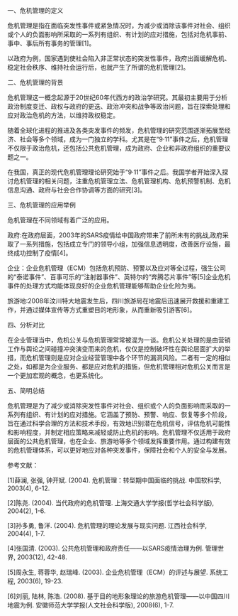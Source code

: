 一、危机管理的定义

危机管理是指在面临突发性事件或紧急情况时，为减少或消除该事件对社会、组织或个人的负面影响所采取的一系列有组织、有计划的应对措施，包括对危机事前、事中、事后所有事务的管理[1]。
    
以政府为例，国家遇到使社会陷入非正常状态的突发性事件，政府出面缓解危机、稳定社会秩序、维持社会运行后，也就产生了所谓的危机管理[2]。

二、危机管理的背景

危机管理这一概念起源于20世纪60年代西方的政治学研究。其最初主要用于分析政治制度变迁、政权与政府的更迭、政治冲突和战争等政治问题，旨在探索处理和应对政治危机的方法，以维持政权稳定。
    
随着全球化进程的推进及各类突发事件的频发，危机管理的研究范围逐渐拓展至经济、社会等多个领域，成为一门独立的学科。尤其是在“9·11”事件之后，危机管理不仅限于政治危机，还包括公共危机管理，成为政府、企业和非政府组织的重要议题之一。

在我国，真正的现代危机管理理论研究始于“9·11”事件之后。我国学者开始深入探讨危机管理的相关问题，注重危机管理立法、危机管理机构、危机预警机制、危机信息沟通、政府与社会合作协调等方面的研究[3]。

三、危机管理的应用举例

危机管理在不同领域有着广泛的应用。
    
政府:在政府层面，2003年的SARS疫情给中国政府带来了前所未有的挑战,政府采取了一系列措施，包括成立专门的领导小组，加强信息透明度，改善医疗设施，最终成功控制了疫情[4]。

企业：企业危机管理（ECM）包括危机预防、预警以及应对等全过程，强生公司的“泰诺事件”、百事可乐的“注射器事件”、英特尔的“奔腾芯片事件”等[5]企业危机事件的处理方式均能体现良好的企业危机管理能够帮助企业化险为夷。

旅游地:2008年汶川特大地震发生后，四川旅游局在地震后迅速展开救援和重建工作，并通过媒体宣传等方式重塑目的地形象，从而重新吸引游客[6]。

四、分析对比

在企业管理当中，危机公关与危机管理常常被混为一谈。危机公关处理的是由营销工作与舆论之间碰撞冲突演变而来的危机，仅仅是控制破坏性在舆论层面扩大的举措，而危机管理则是应对企业经营管理中各个环节的漏洞风险。二者有一定的相似之处，如都是为企业服务、都是应对危机的措施，但危机管理相对危机公关而言是一个更加宏观的概念，也更系统化。

五、简明总结

危机管理是为了减少或消除突发性事件对社会、组织或个人的负面影响而采取的一系列有组织、有计划的应对措施。它涵盖了预防、预警、响应、恢复等多个阶段，旨在通过科学合理的方法和技术手段，有效地识别潜在危机信号，评估危机可能性和影响程度，并制定相应策略来减轻或防止危机的影响。危机管理不仅适用于政府层面的公共危机管理，也在企业、旅游地等多个领域发挥重要作用。通过构建有效的危机管理体系，可以更好地应对各种突发事件，保障社会和个人的安全与发展。

参考文献：

[1]薛澜, 张强, 钟开斌. (2004). 危机管理：转型期中国面临的挑战. 中国软科学, 2003(4), 6-12.

[2]陈尧. (2004). 当代政府的危机管理. 上海交通大学学报(哲学社会科学版), 2004(2), 1-6.

[3]孙多勇, 鲁洋. (2004). 危机管理的理论发展与现实问题. 江西社会科学, 2004(4), 1-7.

[4]张国清. (2003). 公共危机管理和政府责任——以SARS疫情治理为例. 管理世界, 2003(12), 42-48.

[5]周永生, 蒋蓉华, 赵瑞峰. (2003). 企业危机管理（ECM）的评述与展望. 系统工程, 2003(6), 19-23.

[6]刘丽, 陆林, 陈浩. (2008). 基于目的地形象理论的旅游危机管理——以中国四川地震为例. 安徽师范大学学报(人文社会科学版), 2008(6), 1-7.
